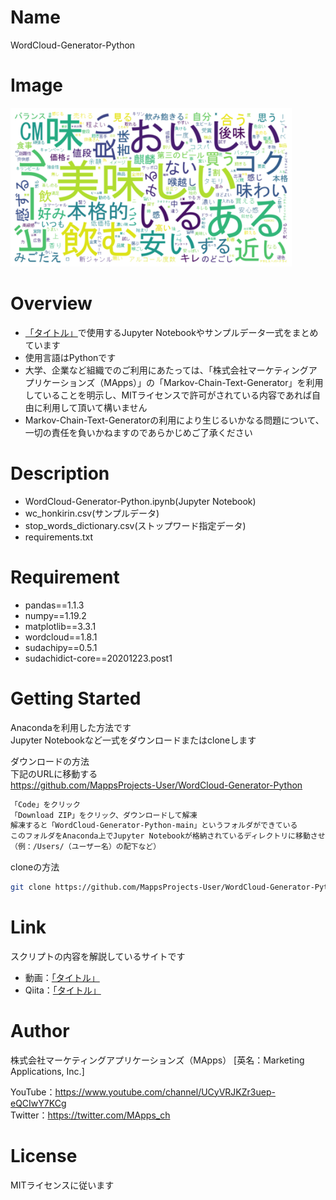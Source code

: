 # Name

WordCloud-Generator-Python

# Image
<img src="https://github.com/MappsProjects-User/materials/blob/main/wordcloud.png" width="450px">

# Overview

- [「タイトル」](https://www.youtube.com/watch?v=I_2WlQDPQOA)で使用するJupyter Notebookやサンプルデータ一式をまとめています
- 使用言語はPythonです
- 大学、企業など組織でのご利用にあたっては、「株式会社マーケティングアプリケーションズ（MApps）」の「Markov-Chain-Text-Generator」を利用していることを明示し、MITライセンスで許可がされている内容であれば自由に利用して頂いて構いません
- Markov-Chain-Text-Generatorの利用により生じるいかなる問題について、一切の責任を負いかねますのであらかじめご了承ください

# Description

- WordCloud-Generator-Python.ipynb(Jupyter Notebook)
- wc_honkirin.csv(サンプルデータ)
- stop_words_dictionary.csv(ストップワード指定データ)
- requirements.txt

# Requirement

- pandas==1.1.3  
- numpy==1.19.2
- matplotlib==3.3.1 
- wordcloud==1.8.1   
- sudachipy==0.5.1
- sudachidict-core==20201223.post1 

# Getting Started

Anacondaを利用した方法です<br>
Jupyter Notebookなど一式をダウンロードまたはcloneします

ダウンロードの方法<br>
下記のURLに移動する<br>
https://github.com/MappsProjects-User/WordCloud-Generator-Python
```bash
「Code」をクリック
「Download ZIP」をクリック、ダウンロードして解凍
解凍すると「WordCloud-Generator-Python-main」というフォルダができている
このフォルダをAnaconda上でJupyter Notebookが格納されているディレクトリに移動させる
（例：/Users/（ユーザー名）の配下など）
```

cloneの方法
```bash
git clone https://github.com/MappsProjects-User/WordCloud-Generator-Python.git
```

# Link

スクリプトの内容を解説しているサイトです

- 動画：[「タイトル」](https://www.youtube.com/watch?v=I_2WlQDPQOA)
- Qiita：[「タイトル」](https://qiita.com/mapps/items/c0d3f1b73bc9ef398790)

# Author

株式会社マーケティングアプリケーションズ（MApps）
[英名：Marketing Applications, Inc.]

YouTube：https://www.youtube.com/channel/UCyVRJKZr3uep-eQCIwY7KCg<br>
Twitter：https://twitter.com/MApps_ch

# License

MITライセンスに従います
